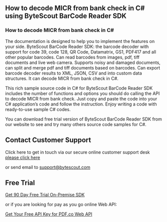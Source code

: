 ## How to decode MICR from bank check in C# using ByteScout BarCode Reader SDK

### How to decode MICR from bank check in C#

The documentation is designed to help you to implement the features on your side. ByteScout BarCode Reader SDK: the barcode decoder with support for code 39, code 128, QR Code, Datamatrix, GS1, PDF417 and all other popular barcodes. Can read barcodes from images, pdf, tiff documents and live web camera. Supports noisy and damaged documents, can split and merge pdf and tiff documents based on barcodes. Can export barcode decoder results to XML, JSON, CSV and into custom data structures. It can decode MICR from bank check in C#.

This rich sample source code in C# for ByteScout BarCode Reader SDK includes the number of functions and options you should do calling the API to decode MICR from bank check. Just copy and paste the code into your C# application’s code and follow the instruction. Enjoy writing a code with ready-to-use sample C# codes.

You can download free trial version of ByteScout BarCode Reader SDK from our website to see and try many others source code samples for C#.

## Contact Customer Support

Click here to get in touch via our secure online customer support desk [please click here](https://bytescout.zendesk.com/hc/en-us/requests/new?subject=ByteScout%20BarCode%20Reader%20SDK%20Question)

or send email to [support@bytescout.com](mailto:support@bytescout.com?subject=ByteScout%20BarCode%20Reader%20SDK%20Question) 

## Free Trial

[Get 90 Day Free Trial On-Premise SDK](https://bytescout.com/download/web-installer?utm_source=github-readme)

or if you are looking for pay as you go online Web API:

[Get Your Free API Key for PDF.co Web API](https://pdf.co/documentation/api?utm_source=github-readme)